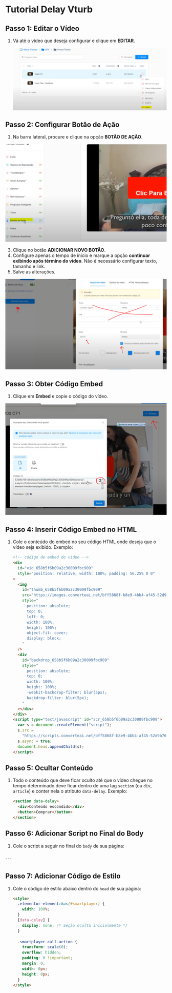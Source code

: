 # Tutorial Delay Vturb

## Passo 1: Editar o Vídeo

1. Vá até o vídeo que deseja configurar e clique em **EDITAR**.

   ![Texto alternativo](https://github.com/moisesmengo/delay-vturb/blob/main/1.PNG?raw=true)

## Passo 2: Configurar Botão de Ação

1. Na barra lateral, procure e clique na opção **BOTÃO DE AÇÃO**.

![Texto alternativo](https://github.com/moisesmengo/delay-vturb/blob/main/2.PNG?raw=true)

3. Clique no botão **ADICIONAR NOVO BOTÃO**.
4. Configure apenas o tempo de início e marque a opção **continuar exibindo após término do vídeo**. Não é necessário configurar texto, tamanho e link.
5. Salve as alterações.

![Texto alternativo](https://github.com/moisesmengo/delay-vturb/blob/main/3.PNG?raw=true)

## Passo 3: Obter Código Embed

1. Clique em **Embed** e copie o código do vídeo.

![Texto alternativo](https://github.com/moisesmengo/delay-vturb/blob/main/4.PNG?raw=true)

## Passo 4: Inserir Código Embed no HTML

1. Cole o conteúdo do embed no seu código HTML onde deseja que o vídeo seja exibido. Exemplo:

    ```html
    <!-- código de embed do vídeo -->
    <div 
      id="vid_658b5f6b09a2c30009fbc909" 
      style="position: relative; width: 100%; padding: 56.25% 0 0"
    >
      <img 
        id="thumb_658b5f6b09a2c30009fbc909" 
        src="https://images.converteai.net/bff5868f-b8e9-4bb4-af45-52d9b7681a6e/players/658b5f6b09a2c30009fbc909/thumbnail.jpg" 
        style=" 
          position: absolute; 
          top: 0; 
          left: 0; 
          width: 100%; 
          height: 100%; 
          object-fit: cover; 
          display: block; 
        " 
      />
      <div 
        id="backdrop_658b5f6b09a2c30009fbc909" 
        style=" 
          position: absolute; 
          top: 0; 
          width: 100%; 
          height: 100%; 
          -webkit-backdrop-filter: blur(5px); 
          backdrop-filter: blur(5px); 
        "
      ></div>
    </div>
    <script type="text/javascript" id="scr_658b5f6b09a2c30009fbc909">
      var s = document.createElement("script"); 
      s.src = 
        "https://scripts.converteai.net/bff5868f-b8e9-4bb4-af45-52d9b7681a6e/players/658b5f6b09a2c30009fbc909/player.js"; 
      s.async = true; 
      document.head.appendChild(s); 
    </script>
    ```

## Passo 5: Ocultar Conteúdo

1. Todo o conteúdo que deve ficar oculto até que o vídeo chegue no tempo determinado deve ficar dentro de uma tag `section` (ou `div`, `article`) e conter nela o atributo `data-delay`. Exemplo:

    ```html
    <section data-delay>
      <div>Conteúdo escondido</div>
      <button>Comprar</button>
    </section>
    ```

## Passo 6: Adicionar Script no Final do Body

1. Cole o script a seguir no final do `body` de sua página:

    ```html
  <script> 
  document.addEventListener("DOMContentLoaded", function () { 
    // Função para mostrar todas as seções ocultas 
    function showHiddenSections() { 
      console.log("Exibindo as seções ocultas"); 
      const hiddenSections = document.querySelectorAll("[data-delay]"); 
      hiddenSections.forEach((section) => { 
        section.style.display = "block"; 
      }); 
    }

    // Função para observar mudanças na classe e estilo de um elemento 
    function observeClassAndStyleChanges(element) { 
      const observer = new MutationObserver((mutations) => { 
        mutations.forEach((mutation) => { 
          if ( 
            mutation.attributeName === "class" || 
            mutation.attributeName === "style" 
          ) { 
            const display = window.getComputedStyle(element).display; 
            const isHidden = element.classList.contains("smartplayer-hide"); 
            console.log( 
              `Mudança detectada: display = ${display}, isHidden = ${isHidden}` 
            ); 
            if (display !== "none" && !isHidden) { 
              showHiddenSections(); 
              observer.disconnect(); // Parar de observar após exibir as seções 
            } 
          } 
        }); 
      });

      observer.observe(element, { attributes: true }); 
    }

    // Função para encontrar e observar o contêiner do botão 
    function findAndObserveButtonContainer() { 
      const delayButtonContainer = document.querySelector( 
        '[id^="callaction_"][class*="smartplayer-call-action"]' 
      ); 
      if (delayButtonContainer) { 
        console.log("Contêiner do botão encontrado"); 
        observeClassAndStyleChanges(delayButtonContainer); 
        clearInterval(findButtonInterval); // Parar de verificar após encontrar o contêiner 
      } else { 
        console.log( 
          "Contêiner do botão não encontrado, tentando novamente..." 
        ); 
      } 
    }

    // Verificar a presença do contêiner do botão a cada 500ms 
    const findButtonInterval = setInterval( 
      findAndObserveButtonContainer, 
      500 
    ); 
  }); 
</script>
    ```

## Passo 7: Adicionar Código de Estilo

1. Cole o código de estilo abaixo dentro do `head` de sua página:

    ```html
    <style> 
      .elementor-element:has(#smartplayer) { 
        width: 100%; 
      } 
      [data-delay] { 
        display: none; /* Seção oculta inicialmente */ 
      }

      .smartplayer-call-action { 
        transform: scale(0); 
        overflow: hidden; 
        padding: 0 !important; 
        margin: 0; 
        width: 0px; 
        height: 0px; 
      } 
    </style>
    ```
